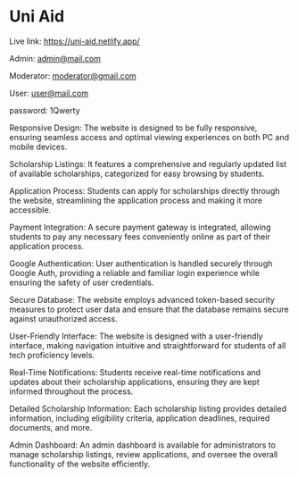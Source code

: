 # Uni Aid

Live link: https://uni-aid.netlify.app/

Admin: admin@mail.com

Moderator: moderator@gmail.com

User: user@mail.com

password: 1Qwerty

Responsive Design: The website is designed to be fully responsive, ensuring seamless access and optimal viewing experiences on both PC and mobile devices.

Scholarship Listings: It features a comprehensive and regularly updated list of available scholarships, categorized for easy browsing by students.

Application Process: Students can apply for scholarships directly through the website, streamlining the application process and making it more accessible.

Payment Integration: A secure payment gateway is integrated, allowing students to pay any necessary fees conveniently online as part of their application process.

Google Authentication: User authentication is handled securely through Google Auth, providing a reliable and familiar login experience while ensuring the safety of user credentials.

Secure Database: The website employs advanced token-based security measures to protect user data and ensure that the database remains secure against unauthorized access.

User-Friendly Interface: The website is designed with a user-friendly interface, making navigation intuitive and straightforward for students of all tech proficiency levels.

Real-Time Notifications: Students receive real-time notifications and updates about their scholarship applications, ensuring they are kept informed throughout the process.

Detailed Scholarship Information: Each scholarship listing provides detailed information, including eligibility criteria, application deadlines, required documents, and more.

Admin Dashboard: An admin dashboard is available for administrators to manage scholarship listings, review applications, and oversee the overall functionality of the website efficiently.
